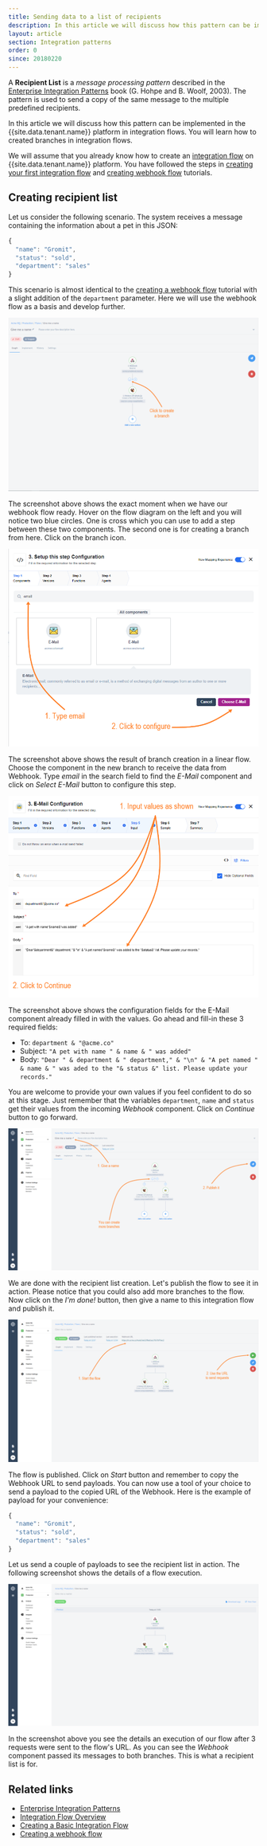 ```yaml
---
title: Sending data to a list of recipients
description: In this article we will discuss how this pattern can be implemented in the platform in integration flows. You will learn how to created branches in integration flows.
layout: article
section: Integration patterns
order: 0
since: 20180220
---
```


A **Recipient List** is a *message processing pattern* described in the [Enterprise Integration Patterns](http://www.enterpriseintegrationpatterns.com/patterns/messaging/RecipientList.html)
book (G. Hohpe and B. Woolf, 2003). The pattern is used to send a copy of the
same message to the multiple predefined recipients.

In this article we will discuss how this pattern can be implemented in the
{{site.data.tenant.name}} platform in integration flows. You will learn how to
created branches in integration flows.

We will assume that you already know how to create an [integration flow](/getting-started/integration-flow)
on {{site.data.tenant.name}} platform. You have followed the steps in [creating your first integration flow](/getting-started/first-flow)
and [creating webhook flow](/getting-started/webhooks-flow) tutorials.

## Creating recipient list

Let us consider the following scenario. The system receives a message containing
the information about a pet in this JSON:

```js
{
  "name": "Gromit",
  "status": "sold",
  "department": "sales"
}
```

This scenario is almost identical to the [creating a webhook flow](/getting-started/webhooks-flow)
tutorial with a slight addition of the `department` parameter. Here we will
use the webhook flow as a basis and develop further.

![Starting with recipient list](/assets/img/integrator-guide/recipient-list/recipient-list-1.png "Starting with recipient list")

The screenshot above shows the exact moment when we have our webhook flow ready.
Hover on the flow diagram on the left and you will notice two blue circles. One
is cross which you can use to add a step between these two components. The second
one is for creating a branch from here. Click on the branch icon.

![New branch](/assets/img/integrator-guide/recipient-list/recipient-list-2.png "New branch")

The screenshot above shows the result of branch creation in a linear flow.
Choose the component in the new branch to receive the data from Webhook. Type
*email* in the search field to find the *E-Mail* component and click on
*Select E-Mail* button to configure this step.

![Configuring e-mail component](/assets/img/integrator-guide/recipient-list/recipient-list-3.png "Configuring e-mail component")

The screenshot above shows the configuration fields for the E-Mail component
already filled in with the values. Go ahead and fill-in these 3 required fields:

*  To: `department & "@acme.co"`
*  Subject: `"A pet with name " & name & " was added"`
*  Body: `"Dear " & department & " department," & "\n" & "A pet named " & name & " was aded to the "& status &" list. Please update your records."`

You are welcome to provide your own values if you feel confident to do so at
this stage. Just remember that the variables `department`, `name` and `status`
get their values from the incoming *Webhook* component. Click on *Continue*
button to go forward.

![Saving the recipient list](/assets/img/integrator-guide/recipient-list/recipient-list-4.png "Saving the recipient list")

We are done with the recipient list creation. Let's publish the flow to see it
in action. Please notice that you could also add more branches to the flow. Now
click on the *I'm done!* button, then give a name to this integration flow and publish it.

![Start the flow](/assets/img/integrator-guide/recipient-list/recipient-list-5.png "Start the flow")

The flow is published. Click on *Start* button and remember to copy the Webhook
URL to send payloads. You can now use a tool of your choice to send a payload
to the copied URL of the Webhook. Here is the example of payload for your
convenience:

```js
{
  "name": "Gromit",
  "status": "sold",
  "department": "sales"
}
```
Let us send a couple of payloads to see the recipient list in action. The
following screenshot shows the details of a flow execution.

![Execution result](/assets/img/integrator-guide/recipient-list/recipient-list-6.png "Execution result")

In the screenshot above you see the details an execution of our flow after 3
requests were sent to the flow's URL. As you can see the *Webhook* component passed
its messages to both branches. This is what a recipient list is for.

## Related links

- [Enterprise Integration Patterns](http://www.enterpriseintegrationpatterns.com/patterns/messaging/RecipientList.html)
- [Integration Flow Overview](/getting-started/integration-flow)
- [Creating a Basic Integration Flow](/getting-started/first-flow)
- [Creating a webhook flow](/getting-started/webhooks-flow)
